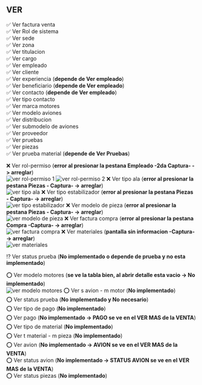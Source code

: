 ## VER

:white_check_mark: Ver factura venta <br>
:white_check_mark: Ver Rol de sistema <br>
:white_check_mark: Ver sede <br>
:white_check_mark: Ver zona <br>
:white_check_mark: Ver titulacion <br>
:white_check_mark: Ver cargo <br>
:white_check_mark: Ver empleado <br>
:white_check_mark: Ver cliente <br>
:white_check_mark: Ver experiencia (**depende de Ver empleado**)<br>
:white_check_mark: Ver beneficiario (**depende de Ver empleado**)<br>
:white_check_mark: Ver contacto (**depende de Ver empleado**)<br>
:white_check_mark: Ver tipo contacto<br>
:white_check_mark: Ver marca motores<br>
:white_check_mark: Ver modelo aviones<br>
:white_check_mark: Ver distribucion<br>
:white_check_mark: Ver submodelo de aviones<br>
:white_check_mark: Ver proveedor<br>
:white_check_mark: Ver pruebas<br>
:white_check_mark: Ver piezas<br>
:white_check_mark: Ver prueba material (**depende de Ver Pruebas**)<br>


:x: Ver rol-permiso (**error al presionar la pestana Empleado -2da Captura- -> arreglar**) <br>
![ver rol-permiso 1](https://image.prntscr.com/image/9cAvJnpFRTaeJxe-I369mw.png)
![ver rol-permiso 2](https://image.prntscr.com/image/8uZGdou7RgaxOUuZYQ6_6w.png)
:x: Ver tipo ala (**error al presionar la pestana Piezas - Captura- -> arreglar**) <br>
![ver tipo ala](https://image.prntscr.com/image/LVzIIwy3QNyFEUY2yWrpsA.png)
:x: Ver tipo estabilizador (**error al presionar la pestana Piezas - Captura- -> arreglar**) <br>
![ver tipo estabilizador](https://image.prntscr.com/image/sV4zj_wLRfO8o9pArIy-WQ.png)
:x: Ver modelo de pieza (**error al presionar la pestana Piezas - Captura- -> arreglar**) <br>
![ver modelo de pieza](https://image.prntscr.com/image/Y65sPrOtSJ_1c1-IDUECag.png)
:x: Ver factura compra (**error al presionar la pestana Compra -Captura- -> arreglar**) <br>
![ver factura compra](https://image.prntscr.com/image/79mhcOiJQqOydu-YQaQQJA.png)
:x: Ver materiales (**pantalla sin informacion -Captura- -> arreglar**) <br>
![ver materiales](https://image.prntscr.com/image/56wmvivgSd6KCngK9i9SEw.png)

:interrobang: Ver status prueba (**No implementado o depende de prueba y no esta implementado**)<br>

:o: Ver modelo motores (**se ve la tabla bien, al abrir detalle esta vacio -> No implementado**)<br>
![ver modelo motores](https://image.prntscr.com/image/epUE871iRWWTjgMkMnLg8g.png)
:o: Ver s avion - m motor (**No implementado**)<br>
:o: Ver status prueba (**No implementado y No necesario**)<br>
:o: Ver tipo de pago (**No implementado**)<br>
:o: Ver pago (**No implementado -> PAGO se ve en el VER MAS de la VENTA**)<br>
:o: Ver tipo de material (**No implementado**)<br>
:o: Ver t material - m pieza (**No implementado**)<br>
:o: Ver avion (**No implementado -> AVION se ve en el VER MAS de la VENTA**)<br>
:o: Ver status avion (**No implementado -> STATUS AVION se ve en el VER MAS de la VENTA**)<br>
:o: Ver status piezas (**No implementado**)<br>

